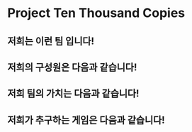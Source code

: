 # Project Ten Thousand Copies
## 저희는 이런 팀 입니다!

## 저희의 구성원은 다음과 같습니다!

## 저희 팀의 가치는 다음과 같습니다!

## 저희가 추구하는 게임은 다음과 같습니다!

